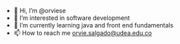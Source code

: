 - 👋 Hi, I’m @orviese
- 👀 I’m interested in software development
- 🌱 I’m currently learning java and front end fundamentals
- 📫 How to reach me orvie.salgado@udea.edu.co

<!---
orviese/orviese is a ✨ special ✨ repository because its `README.md` (this file) appears on your GitHub profile.
You can click the Preview link to take a look at your changes.
--->
